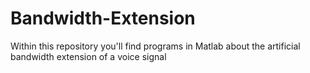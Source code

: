 # Bandwidth-Extension
Within this repository you'll find programs in Matlab about the artificial bandwidth extension of a voice signal
